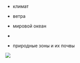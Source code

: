 



- климат

- ветра

- мировой океан 

- 

- природные зоны и их почвы


![](https://geographyofrussia.com/wp-content/uploads/2009/04/03.png)